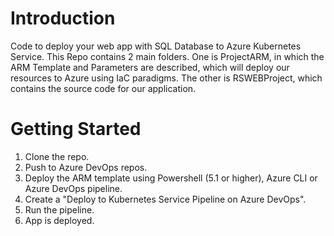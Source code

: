 # Introduction 
Code to deploy your web app with SQL Database to Azure Kubernetes Service.
This Repo contains 2 main folders. 
One is ProjectARM, in which the ARM Template and Parameters are described, which will deploy our resources to Azure using IaC paradigms.
The other is RSWEBProject, which contains the source code for our application.

# Getting Started
1.	Clone the repo.
2.	Push to Azure DevOps repos.
3.	Deploy the ARM template using Powershell (5.1 or higher), Azure CLI or Azure DevOps pipeline.
4.	Create a "Deploy to Kubernetes Service Pipeline on Azure DevOps".
5.	Run the pipeline.
6.	App is deployed.
